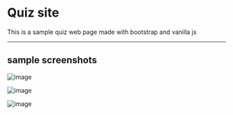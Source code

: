 # Quiz site
This is a sample quiz web page made with bootstrap and vanilla js
<hr>

## sample screenshots

![image](https://user-images.githubusercontent.com/68846562/148529507-77219c76-1cb2-44a2-9d01-55a726c7ce14.png)

![image](https://user-images.githubusercontent.com/68846562/148529518-f8445070-d5a3-4708-9de9-fc55cef19077.png)


![image](https://user-images.githubusercontent.com/68846562/148538306-4aa6a65b-139a-4628-a6c9-29cd3d812350.png)

